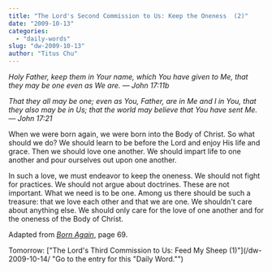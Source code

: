 ```yaml
---
title: "The Lord's Second Commission to Us: Keep the Oneness  (2)"
date: "2009-10-13"
categories: 
  - "daily-words"
slug: "dw-2009-10-13"
author: "Titus Chu"
---
```


_Holy Father, keep them in Your name, which You have given to Me, that they may be one even as We are. — John 17:11b_

_That they all may be one; even as You, Father, are in Me and I in You, that they also may be in Us; that the world may believe that You have sent Me. — John 17:21_

When we were born again, we were born into the Body of Christ. So what should we do? We should learn to be before the Lord and enjoy His life and grace. Then we should love one another. We should impart life to one another and pour ourselves out upon one another.

In such a love, we must endeavor to keep the oneness. We should not fight for practices. We should not argue about doctrines. These are not important. What we need is to be one. Among us there should be such a treasure: that we love each other and that we are one. We shouldn't care about anything else. We should only care for the love of one another and for the oneness of the Body of Christ.

Adapted from [_Born Again_](book-born-again/ "Go to the entry for this book."), page 69.

Tomorrow: ["The Lord's Third Commission to Us: Feed My Sheep (1)"](/dw-2009-10-14/ "Go to the entry for this "Daily Word."")
